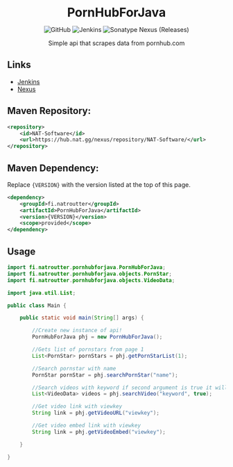 
<div align="center">
<h1 style="margin: 0px;font-weight: 700;font-family:-apple-system,BlinkMacSystemFont,Segoe UI,Helvetica,Arial,sans-serif,Apple Color Emoji,Segoe UI Emoji">PornHubForJava</h1>

![GitHub](https://img.shields.io/github/license/NATroutter/PornHubForJava?style=for-the-badge)
![Jenkins](https://img.shields.io/jenkins/build?jobUrl=https%3A%2F%2Fhub.nat.gg%2Fjenkins%2Fjob%2FPornHubForJava%2F&style=for-the-badge)
![Sonatype Nexus (Releases)](https://img.shields.io/nexus/r/fi.natroutter/PornHubForJava?server=https%3A%2F%2Fhub.nat.gg%2Fnexus%2F&style=for-the-badge&label=Version)

Simple api that scrapes data from pornhub.com
 </div>

## Links
* [Jenkins](https://hub.nat.gg/jenkins/job/PornHubForJava/)
* [Nexus](https://hub.nat.gg/nexus/#browse/browse:NAT-Software)

## Maven Repository:
```xml
<repository>
    <id>NAT-Software</id>
    <url>https://hub.nat.gg/nexus/repository/NAT-Software/</url>
</repository>
```

## Maven Dependency:
Replace `{VERSION}` with the version listed at the top of this page.
```xml
<dependency>
    <groupId>fi.natroutter</groupId>
    <artifactId>PornHubForJava</artifactId>
    <version>{VERSION}</version>
    <scope>provided</scope>
</dependency>
```

## Usage

```java
import fi.natroutter.pornhubforjava.PornHubForJava;
import fi.natroutter.pornhubforjava.objects.PornStar;
import fi.natroutter.pornhubforjava.objects.VideoData;

import java.util.List;

public class Main {

    public static void main(String[] args) {

        //Create new instance of api!
        PornHubForJava phj = new PornHubForJava();

        //Gets list of pornstars from page 1
        List<PornStar> pornStars = phj.getPornStarList(1);

        //Search pornstar with name
        PornStar pornStar = phj.searchPornStar("name");

        //Search videos with keyword if second argument is true it will check if keyword exist in title
        List<VideoData> videos = phj.searchVideo("keyword", true);

        //Get video link with viewkey
        String link = phj.getVideoURL("viewkey");

        //Get video embed link with viewkey
        String link = phj.getVideoEmbed("viewkey");

    }

}
```